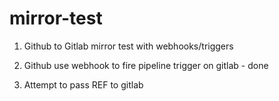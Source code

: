 # mirror-test
1. Github to Gitlab mirror test with webhooks/triggers

2. Github use webhook to fire pipeline trigger on gitlab - done

3. Attempt to pass REF to gitlab
